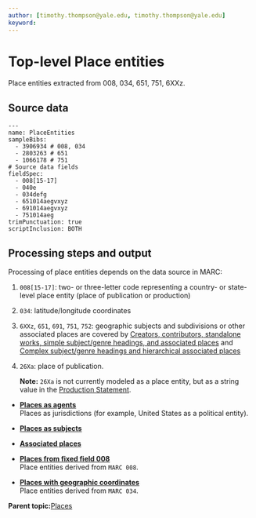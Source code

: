 ```yaml
---
author: [timothy.thompson@yale.edu, timothy.thompson@yale.edu]
keyword: 
---
```


# Top-level Place entities

Place entities extracted from 008, 034, 651, 751, 6XXz.

## Source data

```
---
name: PlaceEntities
sampleBibs:
  - 3906934 # 008, 034
  - 2803263 # 651
  - 1066178 # 751
# Source data fields
fieldSpec:
  - 008[15-17]
  - 040e
  - 034defg
  - 651014aegvxyz
  - 691014aegvxyz
  - 751014aeg
trimPunctuation: true
scriptInclusion: BOTH
```

## Processing steps and output

Processing of place entities depends on the data source in MARC:

1.  `008[15-17]`: two- or three-letter code representing a country- or state-level place entity \(place of publication or production\)
2.  `034`: latitude/longitude coordinates
3.  `6XXz`, `651`, `691`, `751`, `752`: geographic subjects and subdivisions or other associated places are covered by [Creators, contributors, standalone works, simple subject/genre headings, and associated places](../tasks/concepts/simple_subject_headings.md) and [Complex subject/genre headings and hierarchical associated places](../tasks/concepts/complex_subject_headings.md)
4.  `26Xa`: place of publication.

    **Note:** `26Xa` is not currently modeled as a place entity, but as a string value in the [Production Statement](../tasks/notes-and-statements/production_statement.md).


-   **[Places as agents](../concepts/places_as_agents.md)**  
Places as jurisdictions \(for example, United States as a political entity\).
-   **[Places as subjects](../concepts/places_as_subjects.md)**  

-   **[Associated places](../concepts/associated_places.md)**  

-   **[Places from fixed field 008](../concepts/places_from_fixed_field_008.md)**  
Place entities derived from `MARC 008`.
-   **[Places with geographic coordinates](../concepts/places_with_geographic_coordinates.md)**  
Place entities derived from `MARC 034`.

**Parent topic:**[Places](../concepts/places.md)


